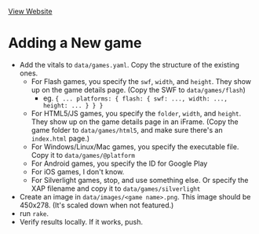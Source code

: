 [View Website](http://deengames.github.io)

# Adding a New game

- Add the vitals to `data/games.yaml`. Copy the structure of the existing ones.
  - For Flash games, you specify the `swf`, `width`, and `height`. They show up on the game details page. (Copy the SWF to `data/games/flash`)
    - eg. `{ ... platforms: { flash: { swf: ..., width: ..., height: ... } } }`
  - For HTML5/JS games, you specify the `folder`, `width`, and `height`. They show up on the game details page in an iFrame.  (Copy the game folder to `data/games/html5`, and make sure there's an `index.html` page.)
  - For Windows/Linux/Mac games, you specify the executable file. Copy it to `data/games/@platform`
  - For Android games, you specify the ID for Google Play
  - For iOS games, I don't know.
  - For Silverlight games, stop, and use something else. Or specify the XAP filename and copy it to `data/games/silverlight`
- Create an image in `data/images/<game name>.png`. This image should be 450x278. (It's scaled down when not featured.)
- run `rake`.
- Verify results locally. If it works, push.
